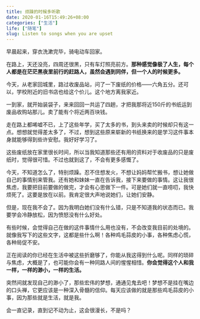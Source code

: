 ```yaml
---
title: 烦躁的时候多听歌
date: 2020-01-16T15:49:26+08:00
categories: ["生活"]
life: ["随笔"]
slug: Listen to songs when you are upset
---
```


早晨起来，穿衣洗漱完毕，骑电动车回家。

在路上，天还没亮，四周还很黑，只有车灯照亮前方。**那种感觉像极了人生，每个人都是在茫茫黑夜里前行的赶路人，虽然会遇到同伴，但一个人的时候更多。**

今天，从老家回城里，路过收废品站，问了一下废纸的价格——六角五分。还可以，学校附近的旧书店也给这个价儿。这个地方离我家近。

一到家，就开始装袋子，来来回回一共运了四趟，才把我那将近150斤的书纸运到废品收购站那儿。卖了能有个将近两百块钱。

走在路上都唏嘘不已，上了这些年学，买了太多的书，到头来卖的时候却只有这一点。想想就觉得差太多了，不过，想到这些原来崭新的书纸换来的是学习这件事本身就能够得到些许安慰。我好好学习了。

这些废纸放在家里很长时间，所以当我知道那些还有用的资料对于收废品的只是废纸时，觉得很可惜。不过也就到这了，不会有更多感慨了。

今天，不知道怎么了，特别烦躁。忍不住想发火，不想让妈妈帮忙搬书，想让她做自己的事情别来管我。还有她和妹妹一直在告诉我，接下来要做的事情。这让我很焦虑，我要把目前要做的做完，才会有心思做下一件。可是她们就一直唠叨，我快烦死了。这要是放在以前。我肯定很大声地说她们，让她们安静。

但是，现在我不会了。因为我明白她们没有什么错，只是不知道我的状态而已。我要学会冷静放松，因为愤怒没有什么好处。

有些时候，会觉得自己在做的这件事情什么用也没有，不会改变我目前的处境的。就像我写下的这些文字，这都是些什么啊！各种鸡毛蒜皮的小事，各种焦虑心慌，各种局促不安。

正在阅读的你已经在生活中被这些折磨够了，你能从我这得到什么呢。同样的琐碎与焦虑，大概是了，也可能你会有一种同路人间的惺惺相惜。**你会觉得这个人和我一样，一样的渺小，一样的生活。**

突然间就发现自己的渺小了，那些宏伟的梦想，通通见鬼去吧！梦想不是挂在嘴边的口头禅，它更应该是一种深入骨髓的信仰。每天应该做的就是那些鸡毛蒜皮的小事，因为那些就是生活，就是我。

会一直记录，直到记不动为止，这会很漫长，不是吗？